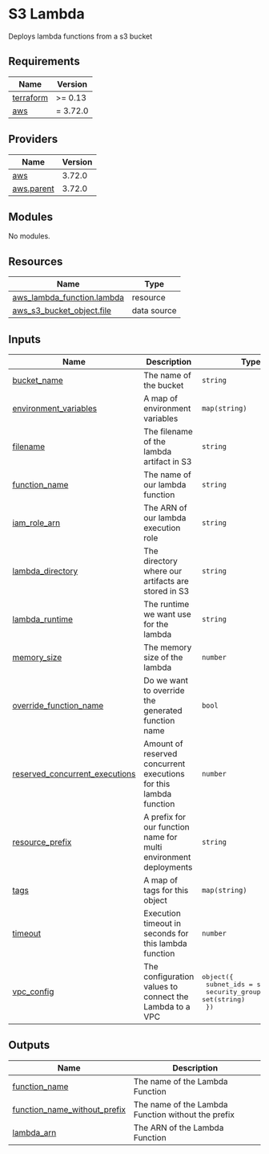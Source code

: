 # S3 Lambda

Deploys lambda functions from a s3 bucket

<!-- BEGIN_TF_DOCS -->
## Requirements

| Name | Version |
|------|---------|
| <a name="requirement_terraform"></a> [terraform](#requirement\_terraform) | >= 0.13 |
| <a name="requirement_aws"></a> [aws](#requirement\_aws) | = 3.72.0 |

## Providers

| Name | Version |
|------|---------|
| <a name="provider_aws"></a> [aws](#provider\_aws) | 3.72.0 |
| <a name="provider_aws.parent"></a> [aws.parent](#provider\_aws.parent) | 3.72.0 |

## Modules

No modules.

## Resources

| Name | Type |
|------|------|
| [aws_lambda_function.lambda](https://registry.terraform.io/providers/hashicorp/aws/3.72.0/docs/resources/lambda_function) | resource |
| [aws_s3_bucket_object.file](https://registry.terraform.io/providers/hashicorp/aws/3.72.0/docs/data-sources/s3_bucket_object) | data source |

## Inputs

| Name | Description | Type | Default | Required |
|------|-------------|------|---------|:--------:|
| <a name="input_bucket_name"></a> [bucket\_name](#input\_bucket\_name) | The name of the bucket | `string` | n/a | yes |
| <a name="input_environment_variables"></a> [environment\_variables](#input\_environment\_variables) | A map of environment variables | `map(string)` | `null` | no |
| <a name="input_filename"></a> [filename](#input\_filename) | The filename of the lambda artifact in S3 | `string` | n/a | yes |
| <a name="input_function_name"></a> [function\_name](#input\_function\_name) | The name of our lambda function | `string` | n/a | yes |
| <a name="input_iam_role_arn"></a> [iam\_role\_arn](#input\_iam\_role\_arn) | The ARN of our lambda execution role | `string` | n/a | yes |
| <a name="input_lambda_directory"></a> [lambda\_directory](#input\_lambda\_directory) | The directory where our artifacts are stored in S3 | `string` | n/a | yes |
| <a name="input_lambda_runtime"></a> [lambda\_runtime](#input\_lambda\_runtime) | The runtime we want use for the lambda | `string` | `"nodejs14.x"` | no |
| <a name="input_memory_size"></a> [memory\_size](#input\_memory\_size) | The memory size of the lambda | `number` | `128` | no |
| <a name="input_override_function_name"></a> [override\_function\_name](#input\_override\_function\_name) | Do we want to override the generated function name | `bool` | `false` | no |
| <a name="input_reserved_concurrent_executions"></a> [reserved\_concurrent\_executions](#input\_reserved\_concurrent\_executions) | Amount of reserved concurrent executions for this lambda function | `number` | `-1` | no |
| <a name="input_resource_prefix"></a> [resource\_prefix](#input\_resource\_prefix) | A prefix for our function name for multi environment deployments | `string` | n/a | yes |
| <a name="input_tags"></a> [tags](#input\_tags) | A map of tags for this object | `map(string)` | `{}` | no |
| <a name="input_timeout"></a> [timeout](#input\_timeout) | Execution timeout in seconds for this lambda function | `number` | `30` | no |
| <a name="input_vpc_config"></a> [vpc\_config](#input\_vpc\_config) | The configuration values to connect the Lambda to a VPC | <pre>object({<br>    subnet_ids         = set(string)<br>    security_group_ids = set(string)<br>  })</pre> | `null` | no |

## Outputs

| Name | Description |
|------|-------------|
| <a name="output_function_name"></a> [function\_name](#output\_function\_name) | The name of the Lambda Function |
| <a name="output_function_name_without_prefix"></a> [function\_name\_without\_prefix](#output\_function\_name\_without\_prefix) | The name of the Lambda Function without the prefix |
| <a name="output_lambda_arn"></a> [lambda\_arn](#output\_lambda\_arn) | The ARN of the Lambda Function |
<!-- END_TF_DOCS -->
